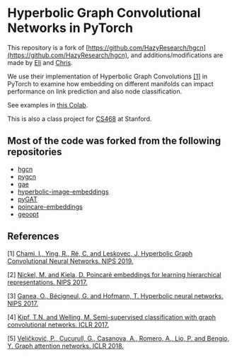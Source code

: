 Hyperbolic Graph Convolutional Networks in PyTorch
==================================================

This repository is a fork of [https://github.com/HazyResearch/hgcn](https://github.com/HazyResearch/hgcn), and additions/modifications are made by [Eli](https://github.com/elipugh) and [Chris](https://www.linkedin.com/in/christopher-healy-0780a4178/).

We use their implementation of Hyperbolic Graph Convolutions [[1]](http://web.stanford.edu/~chami/files/hgcn.pdf) in PyTorch to examine how embedding on different manifolds can impact performance on link prediction and also node classification.

See examples in [this Colab](https://colab.research.google.com/drive/1BGm__vnNnfMB2k6nxtao8mHWrul4t43G?usp=sharing).

This is also a class project for [CS468](http://graphics.stanford.edu/courses/cs468-20-fall/) at Stanford.



## Most of the code was forked from the following repositories

 * [hgcn](https://github.com/HazyResearch/hgcn)
 * [pygcn](https://github.com/tkipf/pygcn/tree/master/pygcn)
 * [gae](https://github.com/tkipf/gae/tree/master/gae)
 * [hyperbolic-image-embeddings](https://github.com/KhrulkovV/hyperbolic-image-embeddings)
 * [pyGAT](https://github.com/Diego999/pyGAT)
 * [poincare-embeddings](https://github.com/facebookresearch/poincare-embeddings)
 * [geoopt](https://github.com/geoopt/geoopt)

## References

[1] [Chami, I., Ying, R., Ré, C. and Leskovec, J. Hyperbolic Graph Convolutional Neural Networks. NIPS 2019.](http://web.stanford.edu/~chami/files/hgcn.pdf)

[2] [Nickel, M. and Kiela, D. Poincaré embeddings for learning hierarchical representations. NIPS 2017.](https://arxiv.org/pdf/1705.08039.pdf)

[3] [Ganea, O., Bécigneul, G. and Hofmann, T. Hyperbolic neural networks. NIPS 2017.](https://arxiv.org/pdf/1805.09112.pdf)

[4] [Kipf, T.N. and Welling, M. Semi-supervised classification with graph convolutional networks. ICLR 2017.](https://arxiv.org/pdf/1609.02907.pdf)

[5] [Veličković, P., Cucurull, G., Casanova, A., Romero, A., Lio, P. and Bengio, Y. Graph attention networks. ICLR 2018.](https://arxiv.org/pdf/1710.10903.pdf)
